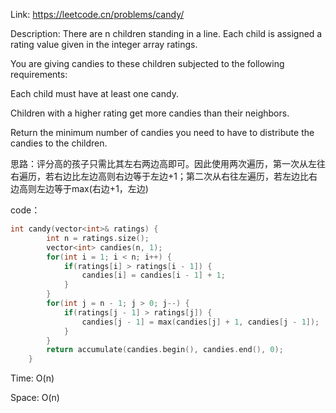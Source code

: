 Link: https://leetcode.cn/problems/candy/

Description: 
There are n children standing in a line. Each child is assigned a rating value given in the integer array ratings.

You are giving candies to these children subjected to the following requirements:

Each child must have at least one candy.

Children with a higher rating get more candies than their neighbors.

Return the minimum number of candies you need to have to distribute the candies to the children.

思路：评分高的孩子只需比其左右两边高即可。因此使用两次遍历，第一次从左往右遍历，若右边比左边高则右边等于左边+1；第二次从右往左遍历，若左边比右边高则左边等于max(右边+1，左边)

code：
```c++
int candy(vector<int>& ratings) {
        int n = ratings.size();
        vector<int> candies(n, 1);
        for(int i = 1; i < n; i++) {
            if(ratings[i] > ratings[i - 1]) {
                candies[i] = candies[i - 1] + 1;
            }
        }
        for(int j = n - 1; j > 0; j--) {
            if(ratings[j - 1] > ratings[j]) {
                candies[j - 1] = max(candies[j] + 1, candies[j - 1]);
            }
        }
        return accumulate(candies.begin(), candies.end(), 0);
    }
```

Time: O(n)

Space: O(n)
